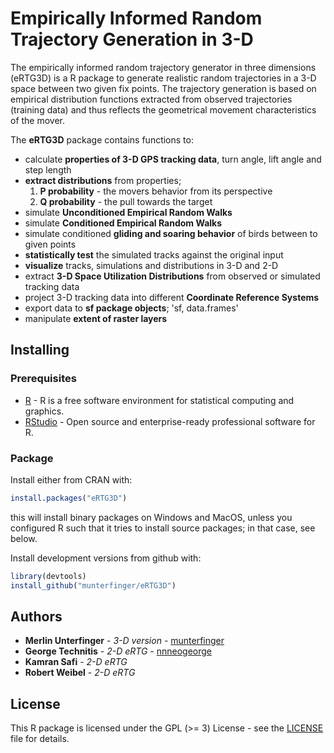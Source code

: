 # Empirically Informed Random Trajectory Generation in 3-D

The empirically informed random trajectory generator in three dimensions (eRTG3D)
is a R package to generate realistic random trajectories in a 3-D space
between two given fix points. The trajectory generation is based on
empirical distribution functions extracted from observed trajectories (training data)
and thus reflects the geometrical movement characteristics of the mover.

The **eRTG3D** package contains functions to:

* calculate **properties of 3-D GPS tracking data**, turn angle, lift angle and step length
* **extract distributions** from properties;
    1. **P probability** - the movers behavior from its perspective
    2. **Q probability** - the pull towards the target
* simulate **Unconditioned Empirical Random Walks**
* simulate **Conditioned Empirical Random Walks**
* simulate conditioned **gliding and soaring behavior** of birds between to given points
* **statistically test** the simulated tracks against the original input
* **visualize** tracks, simulations and distributions in 3-D and 2-D
* extract **3-D Space Utilization Distributions** from observed or simulated tracking data
* project 3-D tracking data into different **Coordinate Reference Systems**
* export data to **sf package objects**; 'sf, data.frames'
* manipulate **extent of raster layers**

## Installing
### Prerequisites

* [R](https://www.r-project.org/) - R is a free software environment for statistical computing and graphics.
* [RStudio](https://www.rstudio.com/) - Open source and enterprise-ready professional software for R.

### Package

Install either from CRAN with:
```r
install.packages("eRTG3D")
```
this will install binary packages on Windows and MacOS, unless you configured R such that it tries to install source packages; in that case, see below.

Install development versions from github with:
```r
library(devtools)
install_github("munterfinger/eRTG3D")
```

## Authors

* **Merlin Unterfinger** - *3-D version* - [munterfinger](https://github.com/munterfinger)
* **George Technitis** - *2-D eRTG* - [nnneogeorge](https://github.com/nnneogeorge)
* **Kamran Safi** - *2-D eRTG*
* **Robert Weibel** - *2-D eRTG*

## License

This R package is licensed under the GPL (>= 3) License - see the [LICENSE](LICENSE) file for details.
